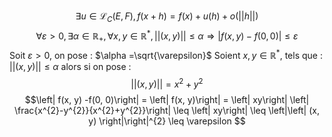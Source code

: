 $$\exists u \in \mathcal{L}_{C}(E, F), f(x + h) = f(x) + u(h) + o(\left|\left| h\right|\right| )$$
$$\forall \varepsilon >0, \exists \alpha \in \mathbb{R}_{+},  \forall x, y \in \mathbb{R}^{*}, \left|\left| (x, y) \right|\right|  \leq \alpha \Rightarrow \left| f(x, y) -f(0, 0)\right| \leq \varepsilon$$
Soit $\varepsilon >0$, on pose : $\alpha =\sqrt{\varepsilon}$
Soient $x, y \in \mathbb{R}^{*}$, tels que : $\left|\left| (x, y) \right|\right| \leq \alpha$ alors si on pose : 
$$\left|\left| (x, y) \right|\right| = x^{2}+y^{2}$$
$$\left| f(x, y) -f(0, 0)\right| = \left| f(x, y)\right| = \left| xy\right| \left| \frac{x^{2}-y^{2}}{x^{2}+y^{2}}\right| \leq \left| xy\right| \leq \left|\left| (x, y) \right|\right|^{2} \leq \varepsilon $$

